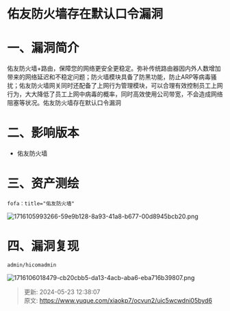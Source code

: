 # 佑友防火墙存在默认口令漏洞

# 一、漏洞简介
佑友防火墙+路由，保障您的网络更安全更稳定。弥补传统路由器因内外人数增加带来的网络延迟和不稳定问题；防火墙模块具备了防黑功能，防止ARP等病毒骚扰；佑友防火墙网关同时还配备了上网行为管理模块，可以合理有效控制员工上网行为，大大降低了员工上网中病毒的概率，同时高效使用公司带宽，不会造成网络阻塞等状况。佑友防火墙存在默认口令漏洞

# 二、影响版本
+ 佑友防火墙

# 三、资产测绘
```plain
fofa：title="佑友防火墙"
```

![1716105993266-59e9b128-8a93-41a8-b677-00d8945bcb20.png](./img/sg2br7PaX_gQpP-2/1716105993266-59e9b128-8a93-41a8-b677-00d8945bcb20-017336.png)

# 四、漏洞复现
```plain
admin/hicomadmin
```

![1716106018479-cb20cbb5-da13-4acb-aba6-eba716b39807.png](./img/sg2br7PaX_gQpP-2/1716106018479-cb20cbb5-da13-4acb-aba6-eba716b39807-983609.png)



> 更新: 2024-05-23 12:38:07  
> 原文: <https://www.yuque.com/xiaokp7/ocvun2/uic5wcwdni05byd6>